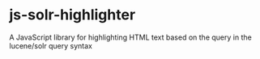 # js-solr-highlighter
A JavaScript library for highlighting HTML text based on the query in the lucene/solr query syntax
